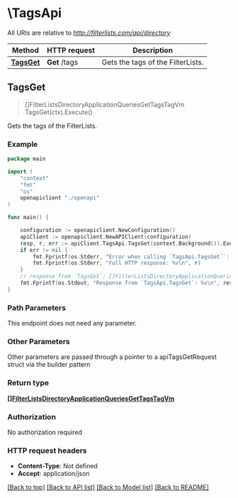 # \TagsApi

All URIs are relative to *http://filterlists.com/api/directory*

Method | HTTP request | Description
------------- | ------------- | -------------
[**TagsGet**](TagsApi.md#TagsGet) | **Get** /tags | Gets the tags of the FilterLists.



## TagsGet

> []FilterListsDirectoryApplicationQueriesGetTagsTagVm TagsGet(ctx).Execute()

Gets the tags of the FilterLists.

### Example

```go
package main

import (
    "context"
    "fmt"
    "os"
    openapiclient "./openapi"
)

func main() {

    configuration := openapiclient.NewConfiguration()
    apiClient := openapiclient.NewAPIClient(configuration)
    resp, r, err := apiClient.TagsApi.TagsGet(context.Background()).Execute()
    if err != nil {
        fmt.Fprintf(os.Stderr, "Error when calling `TagsApi.TagsGet``: %v\n", err)
        fmt.Fprintf(os.Stderr, "Full HTTP response: %v\n", r)
    }
    // response from `TagsGet`: []FilterListsDirectoryApplicationQueriesGetTagsTagVm
    fmt.Fprintf(os.Stdout, "Response from `TagsApi.TagsGet`: %v\n", resp)
}
```

### Path Parameters

This endpoint does not need any parameter.

### Other Parameters

Other parameters are passed through a pointer to a apiTagsGetRequest struct via the builder pattern


### Return type

[**[]FilterListsDirectoryApplicationQueriesGetTagsTagVm**](FilterListsDirectoryApplicationQueriesGetTagsTagVm.md)

### Authorization

No authorization required

### HTTP request headers

- **Content-Type**: Not defined
- **Accept**: application/json

[[Back to top]](#) [[Back to API list]](../README.md#documentation-for-api-endpoints)
[[Back to Model list]](../README.md#documentation-for-models)
[[Back to README]](../README.md)

